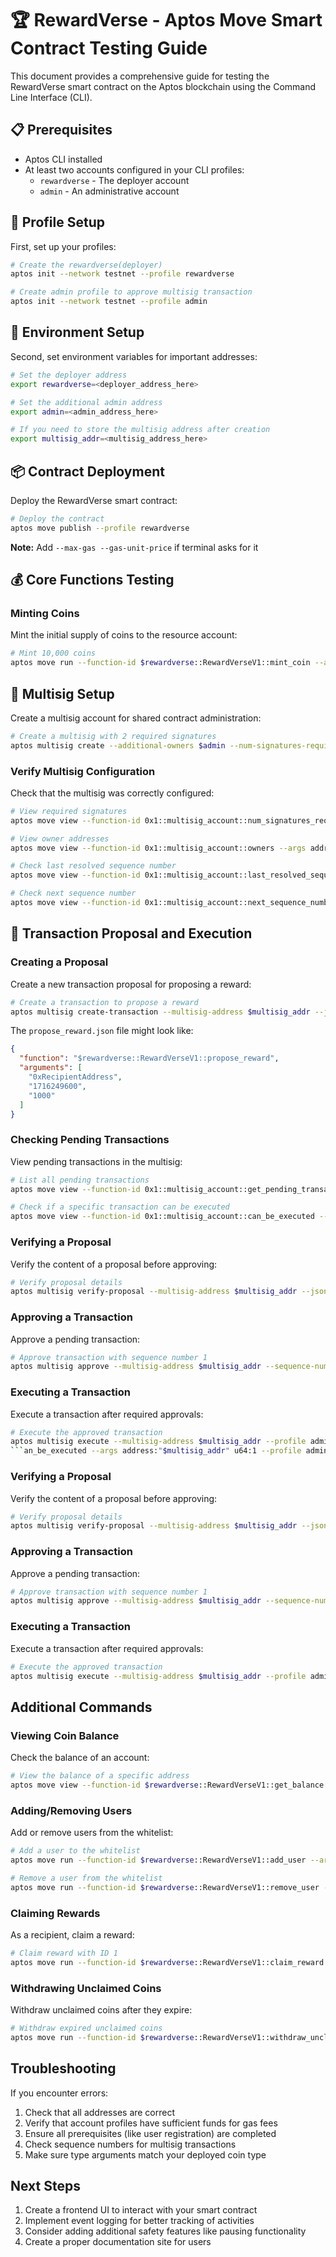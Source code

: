 # 🏆 RewardVerse - Aptos Move Smart Contract Testing Guide

This document provides a comprehensive guide for testing the RewardVerse smart contract on the Aptos blockchain using the Command Line Interface (CLI).

## 📋 Prerequisites

- Aptos CLI installed
- At least two accounts configured in your CLI profiles:
  - `rewardverse` - The deployer account
  - `admin` - An administrative account

## 👤 Profile Setup

First, set up your profiles:

```bash
# Create the rewardverse(deployer)
aptos init --network testnet --profile rewardverse

# Create admin profile to approve multisig transaction
aptos init --network testnet --profile admin
```

## 🔧 Environment Setup

Second, set environment variables for important addresses:

```bash
# Set the deployer address
export rewardverse=<deployer_address_here>

# Set the additional admin address
export admin=<admin_address_here>

# If you need to store the multisig address after creation
export multisig_addr=<multisig_address_here>
```

## 📦 Contract Deployment

Deploy the RewardVerse smart contract:

```bash
# Deploy the contract
aptos move publish --profile rewardverse
```

**Note:** Add `--max-gas --gas-unit-price` if terminal asks for it

## 💰 Core Functions Testing

### Minting Coins

Mint the initial supply of coins to the resource account:

```bash
# Mint 10,000 coins
aptos move run --function-id $rewardverse::RewardVerseV1::mint_coin --args u64:10000 --profile rewardverse
```

## 🔐 Multisig Setup

Create a multisig account for shared contract administration:

```bash
# Create a multisig with 2 required signatures
aptos multisig create --additional-owners $admin --num-signatures-required 2 --profile rewardverse --assume-yes
```

### Verify Multisig Configuration

Check that the multisig was correctly configured:

```bash
# View required signatures
aptos move view --function-id 0x1::multisig_account::num_signatures_required --args address:"$multisig_addr" --profile rewardverse

# View owner addresses
aptos move view --function-id 0x1::multisig_account::owners --args address:"$multisig_addr" --profile rewardverse

# Check last resolved sequence number
aptos move view --function-id 0x1::multisig_account::last_resolved_sequence_number --args address:"$multisig_addr" --profile admin

# Check next sequence number
aptos move view --function-id 0x1::multisig_account::next_sequence_number --args address:"$multisig_addr" --profile admin
```

## 📝 Transaction Proposal and Execution

### Creating a Proposal

Create a new transaction proposal for proposing a reward:

```bash
# Create a transaction to propose a reward
aptos multisig create-transaction --multisig-address $multisig_addr --json-file ./payloads/propose_reward.json --profile admin
```

The `propose_reward.json` file might look like:

```json
{
  "function": "$rewardverse::RewardVerseV1::propose_reward",
  "arguments": [
    "0xRecipientAddress",
    "1716249600", 
    "1000"
  ]
}
```

### Checking Pending Transactions

View pending transactions in the multisig:

```bash
# List all pending transactions
aptos move view --function-id 0x1::multisig_account::get_pending_transactions --args address:"$multisig_addr" --profile admin

# Check if a specific transaction can be executed
aptos move view --function-id 0x1::multisig_account::can_be_executed --args address:"$multisig_addr" u64:1 --profile admin
```

### Verifying a Proposal

Verify the content of a proposal before approving:

```bash
# Verify proposal details
aptos multisig verify-proposal --multisig-address $multisig_addr --json-file ./payloads/propose_reward.json --sequence-number 1 --profile admin
```

### Approving a Transaction

Approve a pending transaction:

```bash
# Approve transaction with sequence number 1
aptos multisig approve --multisig-address $multisig_addr --sequence-number 1 --profile admin
```

### Executing a Transaction

Execute a transaction after required approvals:

```bash
# Execute the approved transaction
aptos multisig execute --multisig-address $multisig_addr --profile admin --assume-yes
```an_be_executed --args address:"$multisig_addr" u64:1 --profile admin
```

### Verifying a Proposal

Verify the content of a proposal before approving:

```bash
# Verify proposal details
aptos multisig verify-proposal --multisig-address $multisig_addr --json-file ./payloads/propose.json --sequence-number 4 --profile admin
```

### Approving a Transaction

Approve a pending transaction:

```bash
# Approve transaction with sequence number 1
aptos multisig approve --multisig-address $multisig_addr --sequence-number 1 --profile admin
```

### Executing a Transaction

Execute a transaction after required approvals:

```bash
# Execute the approved transaction
aptos multisig execute --multisig-address $multisig_addr --profile admin --assume-yes
```

## Additional Commands

### Viewing Coin Balance

Check the balance of an account:

```bash
# View the balance of a specific address
aptos move view --function-id $rewardverse::RewardVerseV1::get_balance --type-args $rewardverse::MyCoin::MyCoin --args address:"$rewardverse" --profile rewardverse
```

### Adding/Removing Users

Add or remove users from the whitelist:

```bash
# Add a user to the whitelist
aptos move run --function-id $rewardverse::RewardVerseV1::add_user --args address:"0xUserAddress" --profile rewardverse

# Remove a user from the whitelist
aptos move run --function-id $rewardverse::RewardVerseV1::remove_user --args address:"0xUserAddress" --profile rewardverse
```

### Claiming Rewards

As a recipient, claim a reward:

```bash
# Claim reward with ID 1
aptos move run --function-id $rewardverse::RewardVerseV1::claim_reward --type-args $rewardverse::MyCoin::MyCoin --args u64:1 --profile recipient
```

### Withdrawing Unclaimed Coins

Withdraw unclaimed coins after they expire:

```bash
# Withdraw expired unclaimed coins
aptos move run --function-id $rewardverse::RewardVerseV1::withdraw_unclaimed_coin --type-args $rewardverse::MyCoin::MyCoin --profile rewardverse
```

## Troubleshooting

If you encounter errors:

1. Check that all addresses are correct
2. Verify that account profiles have sufficient funds for gas fees
3. Ensure all prerequisites (like user registration) are completed
4. Check sequence numbers for multisig transactions
5. Make sure type arguments match your deployed coin type

## Next Steps

1. Create a frontend UI to interact with your smart contract
2. Implement event logging for better tracking of activities
3. Consider adding additional safety features like pausing functionality
4. Create a proper documentation site for users